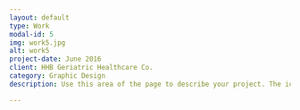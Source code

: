```yaml
---
layout: default
type: Work
modal-id: 5
img: work5.jpg
alt: work5
project-date: June 2016
client: HHB Geriatric Healthcare Co.
category: Graphic Design
description: Use this area of the page to describe your project. The icon above is part of a free icon set by <a href="https://sellfy.com/p/8Q9P/jV3VZ/">Flat Icons</a>. On their website, you can download their free set with 16 icons, or you can purchase the entire set with 146 icons for only $12!

---
```


